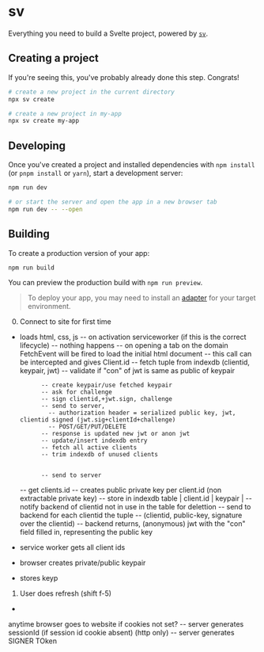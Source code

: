 # sv

Everything you need to build a Svelte project, powered by [`sv`](https://github.com/sveltejs/cli).

## Creating a project

If you're seeing this, you've probably already done this step. Congrats!

```bash
# create a new project in the current directory
npx sv create

# create a new project in my-app
npx sv create my-app
```

## Developing

Once you've created a project and installed dependencies with `npm install` (or `pnpm install` or `yarn`), start a development server:

```bash
npm run dev

# or start the server and open the app in a new browser tab
npm run dev -- --open
```

## Building

To create a production version of your app:

```bash
npm run build
```

You can preview the production build with `npm run preview`.

> To deploy your app, you may need to install an [adapter](https://svelte.dev/docs/kit/adapters) for your target environment.


0. Connect to site for first time
- loads html, css, js
-- on activation serviceworker (if this is the correct lifecycle)
    -- nothing happens
-- on opening a tab on the domain FetchEvent will be fired to load the initial html document
   -- this call can be intercepted and gives Client.id
    -- fetch tuple from indexdb (clientid, keypair, jwt)
    -- validate if "con" of jwt is same as public of keypair
     
            -- create keypair/use fetched keypair
            -- ask for challenge
            -- sign clientid,+jwt.sign, challenge
            -- send to server, 
              -- authorization header = serialized public key, jwt, clientid signed (jwt.sig+clientId+challenge)
              -- POST/GET/PUT/DELETE
            -- response is updated new jwt or anon jwt
            -- update/insert indexdb entry
            -- fetch all active clients
            -- trim indexdb of unused clients
            

            -- send to server     
    -- get clients.id
    -- creates public private key per client.id (non extractable private key)
    -- store in indexdb table | client.id | keypair |
    -- notify backend of clientid not in use in the table for delettion
    -- send to backend for each clientid the tuple
        -- (clientid, public-key, signature over the clientid)
        -- backend returns, (anonymous) jwt with the "con" field filled in, representing the public key


- service worker gets all client ids
- browser creates private/public keypair
- stores keyp

1. User does refresh (shift f-5)
- 

anytime browser goes to website
 if cookies not set?
  -- server generates sessionId (if session id cookie absent) (http only)
  -- server generates SIGNER TOken